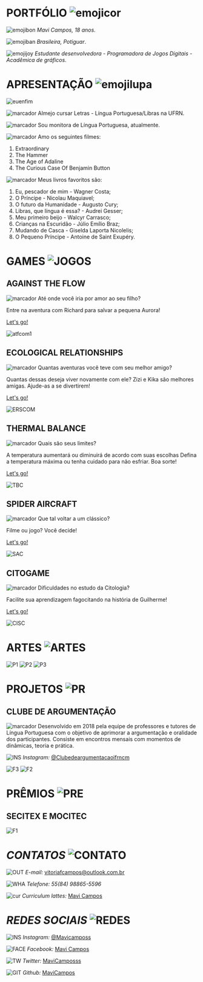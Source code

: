# **PORTFÓLIO** ![emojicor](emojicor.jpg)

![emojibon](emojibon.jpg) _Mavi Campos, 18 anos_.

![emojiban](emojiban.jpg) _Brasileira, Potiguar_.

![emojijoy](emojijoy.jpg) _Estudante desenvolvedora - Programadora de Jogos Digitais - Acadêmica de gráficos_.

#  **APRESENTAÇÃO** ![emojilupa](emojilupa.jpg)
![euenfim](euenfim.png) 

![marcador](marcador.jpg) Almejo cursar Letras - Língua Portuguesa/Libras na UFRN. 

![marcador](marcador.jpg) Sou monitora de Língua Portuguesa, atualmente.


![marcador](marcador.jpg) Amo os seguintes filmes:


1. Extraordinary 
2. The Hammer
3. The Age of Adaline
4. The Curious Case Of Benjamin Button


![marcador](marcador.jpg) Meus livros favoritos são:


1. Eu, pescador de mim - Wagner Costa;
2. O Príncipe - Nicolau Maquiavel;
3. O futuro da Humanidade - Augusto Cury;
4. Libras, que língua é essa? - Audrei Gesser;
5. Meu primeiro beijo - Walcyr Carrasco;
6. Crianças na Escuridão - Júlio Emílio Braz;
7. Mudando de Casca - Giselda Laporta Nicolelis;
8. O Pequeno Príncipe - Antoine de Saint Exupéry.

# **GAMES** ![JOGOS](JOGOS.jpg)

## AGAINST THE FLOW

![marcador](marcador.jpg) Até onde você iria por amor ao seu filho?

Entre na aventura com Richard para salvar a pequena Aurora!


<a href="https://mavicampos.github.io/ATF/" target="_blank"> Let's go! </a>


![atfcom1](atfcom1.png)



## ECOLOGICAL RELATIONSHIPS

![marcador](marcador.jpg) Quantas aventuras você teve com seu melhor amigo?

Quantas dessas deseja viver novamente com ele?
Zizi e Kika são melhores amigas.
Ajude-as a se divertirem!


<a href="https://mavicampos.github.io/ERS/" target="_blank"> Let's go! </a>


![ERSCOM](ERSCOM.png)



## THERMAL BALANCE

![marcador](marcador.jpg) Quais são seus limites?

A temperatura aumentará ou diminuirá  de acordo com suas escolhas
Defina a temperatura máxima ou tenha cuidado para não esfriar.
Boa sorte!

<a href="https://mavicampos.github.io/TB/" target="_blank"> Let's go! </a>


![TBC](TBC.png)



## SPIDER AIRCRAFT

![marcador](marcador.jpg) Que tal voltar a um clássico?

Filme ou jogo?
Você decide!


<a href="https://mavicampos.github.io/SA/" target="_blank"> Let's go! </a>


![SAC](SAC.png)



## CITOGAME

![marcador](marcador.jpg) Dificuldades no estudo da Citologia?

Facilite sua aprendizagem fagocitando na história de Guilherme!


<a href="https://mavicampos.github.io/SA/" target="_blank"> Let's go! </a>


![CISC](CISC.png)


# **ARTES** ![ARTES](ARTES.jpg)

![P1](P1.png)
![P2](P2.png)
![P3](P3.png)

# **PROJETOS** ![PR](PR.jpg)

## CLUBE DE ARGUMENTAÇÃO
![marcador](marcador.jpg) Desenvolvido em 2018 pela equipe de professores e tutores de Língua Portuguesa com o objetivo de aprimorar 
a argumentação e oralidade dos participantes. Consiste em encontros mensais com momentos de dinâmicas, teoria e prática. 

![INS](INS.jpg) *Instagram:* <a href="https://www.instagram.com/clubedeargumentacaoifrncm/?hl=pt-br" target="_blank"> @Clubedeargumentacaoifrncm </a>

![F3](F3.png)
![F2](F2.png)

# **PRÊMIOS** ![PRE](PRE.jpg)
## SECITEX E MOCITEC
![F1](F1.png)

# _CONTATOS_ ![CONTATO](CONTATO.jpg)

![OUT](OUT.jpg) *E-mail:* <a href="https://outlook.live.com/mail/inbox" target="_blank"> vitoriafcampos@outlook.com.br </a>

![WHA](WHA.jpg) *Telefone:* _55(84) 98865-5596_

![cur](cur.jpg) *Curriculum lattes:* <a href="http://lattes.cnpq.br/7418730248694689" target="_blank"> Mavi Campos </a>

# _REDES SOCIAIS_ ![REDES](REDES.jpg)


![INS](INS.jpg) *Instagram:* <a href="https://www.instagram.com/mavicamposs/?hl=pt-br" target="_blank"> @Mavicamposs </a>

![FACE](FACE.jpg) *Facebook:* <a href="https://www.facebook.com/vitoria.campos3154" target="_blank"> Mavi Campos </a>

![TW](TW.jpg) *Twitter:* <a href="https://www.twitter.com/MaviCamposss" target="_blank"> MaviCamposss </a>

![GIT](GIT.jpg) *Github:* <a href="https://github.com/MaviCampos" target="_blank"> MaviCampos </a>
